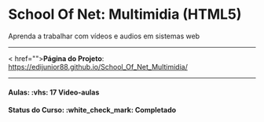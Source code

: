 <h1>School Of Net: Multimidia (HTML5)</h1>

<p>
Aprenda a trabalhar com vídeos e audios em sistemas web
</p>

<hr/>

< href=""><strong>Página do Projeto</strong>: <a href=' https://edijunior88.github.io/School_Of_Net_Multimidia/'>https://edijunior88.github.io/School_Of_Net_Multimidia/</a>

<hr/>

<h4><b>Aulas:</b> :vhs: 17 Video-aulas</h4>
<h4><b>Status do Curso:</b> :white_check_mark: Completado</h4>
